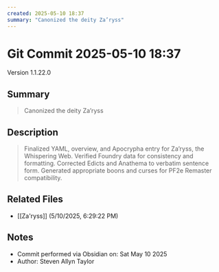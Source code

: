 ```yaml
---
created: 2025-05-10 18:37
summary: "Canonized the deity Za’ryss"
---
```


# Git Commit 2025-05-10 18:37

Version 1.1.22.0

## Summary
> Canonized the deity Za’ryss

## Description
> Finalized YAML, overview, and Apocrypha entry for Za’ryss, the Whispering Web. Verified Foundry data for consistency and formatting. Corrected Edicts and Anathema to verbatim sentence form. Generated appropriate boons and curses for PF2e Remaster compatibility.

## Related Files
- [[Za'ryss]] (5/10/2025, 6:29:22 PM)

## Notes
- Commit performed via Obsidian on: Sat May 10 2025
- Author: Steven Allyn Taylor

